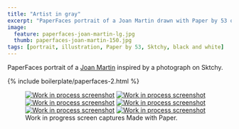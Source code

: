 ```yaml
---
title: "Artist in gray"
excerpt: "PaperFaces portrait of a Joan Martin drawn with Paper by 53 on an iPad."
image: 
  feature: paperfaces-joan-martin-lg.jpg
  thumb: paperfaces-joan-martin-150.jpg
tags: [portrait, illustration, Paper by 53, Sktchy, black and white]
---
```


PaperFaces portrait of a [Joan Martin](http://sktchy.com/Ch7GVH) inspired by a photograph on Sktchy.

{% include boilerplate/paperfaces-2.html %}

<figure class="third">
	<a href="{{ site.url }}/assets/images/paperfaces-joan-martin-process-1-lg.jpg"><img src="{{ site.url }}/assets/images/paperfaces-joan-martin-process-1-600.jpg" alt="Work in process screenshot"></a>
	<a href="{{ site.url }}/assets/images/paperfaces-joan-martin-process-2-lg.jpg"><img src="{{ site.url }}/assets/images/paperfaces-joan-martin-process-2-600.jpg" alt="Work in process screenshot"></a>
	<a href="{{ site.url }}/assets/images/paperfaces-joan-martin-process-3-lg.jpg"><img src="{{ site.url }}/assets/images/paperfaces-joan-martin-process-3-600.jpg" alt="Work in process screenshot"></a>
	<a href="{{ site.url }}/assets/images/paperfaces-joan-martin-process-4-lg.jpg"><img src="{{ site.url }}/assets/images/paperfaces-joan-martin-process-4-600.jpg" alt="Work in process screenshot"></a>
	<a href="{{ site.url }}/assets/images/paperfaces-joan-martin-process-5-lg.jpg"><img src="{{ site.url }}/assets/images/paperfaces-joan-martin-process-5-600.jpg" alt="Work in process screenshot"></a>
	<a href="{{ site.url }}/assets/images/paperfaces-joan-martin-process-6-lg.jpg"><img src="{{ site.url }}/assets/images/paperfaces-joan-martin-process-6-600.jpg" alt="Work in process screenshot"></a>
	<figcaption>Work in progress screen captures Made with Paper.</figcaption>
</figure>
